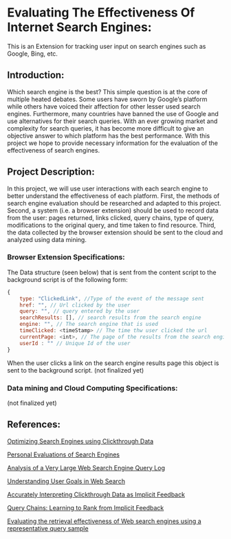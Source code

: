 # Evaluating The Effectiveness Of Internet Search Engines:

This is an Extension for tracking user input on search engines such as Google, Bing, etc.

## Introduction:

Which search engine is the best? This simple question is at the core of multiple heated debates. Some users have sworn by Google’s platform while others have voiced their affection for other lesser used search engines. Furthermore, many countries have banned the use of Google and use alternatives for their search queries. With an ever growing market and complexity for search queries, it has become more difficult to give an objective answer to which platform has the best performance. With this project we hope to provide necessary information for the evaluation of the effectiveness of search engines.

## Project Description:

In this project, we will use user interactions with each search engine to better understand the effectiveness of each platform. First, the methods of search engine evaluation should be researched and adapted to this project. Second, a system (i.e. a browser extension) should be used to record data from the user: pages returned, links clicked, query chains, type of query, modifications to the original query, and  time taken to find resource. Third, the data collected by the browser extension should be sent to the cloud and analyzed using data mining. 

### Browser Extension Specifications:

The Data structure (seen below) that is sent from the content script to the background script is of the following form:
```javascript
{
    type: "ClickedLink", //Type of the event of the message sent
    href: "", // Url clicked by the user
    query: "", // query entered by the user
    searchResults: [], // search results from the search engine
    engine: "", // The search engine that is used
    timeClicked: <timeStamp> // The time thw user clicked the url
    currentPage: <int>, // The page of the results from the search engine
    userId : "" // Unique Id of the user
}
```
When the user clicks a link on the search engine results page this object is sent to the background script.
(not finalized yet)

### Data mining and Cloud Computing Specifications:

(not finalized yet)

## References:

[Optimizing Search Engines using Clickthrough Data](https://www.cs.cornell.edu/people/tj/publications/joachims_02c.pdf)

[Personal Evaluations of Search Engines](https://www.cs.uic.edu/~liub/searchEval/SearchEngineEvaluation.htm)

[Analysis of a Very Large Web Search Engine Query Log](http://citeseerx.ist.psu.edu/viewdoc/download?doi=10.1.1.83.8477&rep=rep1&type=pdf)

[Understanding User Goals in Web Search](http://www.ambuehler.ethz.ch/CDstore/www2004/docs/1p13.pdf)

[Accurately Interpreting Clickthrough Data as Implicit Feedback](https://www.cs.cornell.edu/people/tj/publications/joachims_etal_05a.pdf)

[Query Chains: Learning to Rank from Implicit Feedback](https://www.cs.cornell.edu/people/tj/publications/radlinski_joachims_05a.pdf)

[Evaluating the retrieval effectiveness of Web search engines using a representative query sample](https://pdfs.semanticscholar.org/0d2e/113b190000807799d4cd623231aca816809b.pdf)

